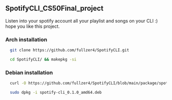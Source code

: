 ## SpotifyCLI_CS50Final_project

Listen into your spotify account all your playlist and songs on your CLI :) hope you like this project.

### Arch installation

```bash
  git clone https://github.com/fullzer4/SpotifyCLI.git
```

```bash
  cd SpotifyCLI/ && makepkg -si
```

### Debian installation

```bash
  curl -O https://github.com/fullzer4/SpotifyCLI/blob/main/package/spotify-cli_0.1.0_amd64.deb
```

```bash
  sudo dpkg -i spotify-cli_0.1.0_amd64.deb
```
